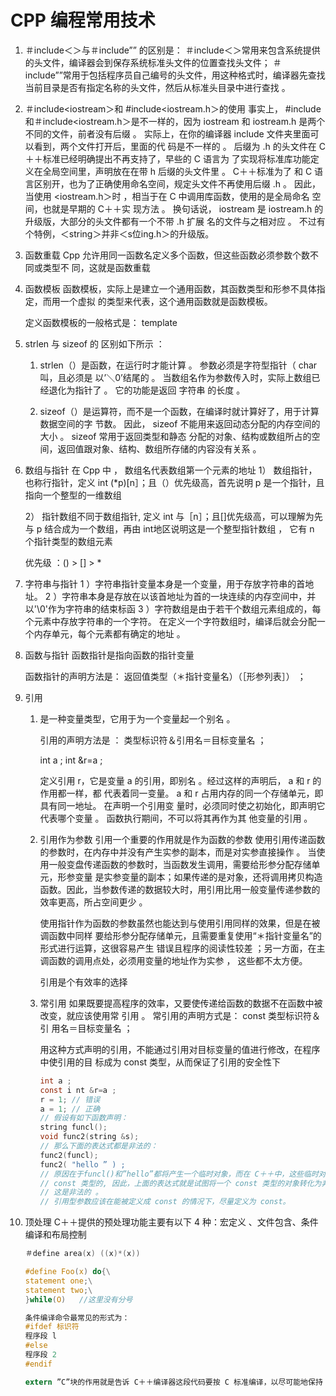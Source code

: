 # CPP 编程常用技术

1. ＃include＜＞与＃include”” 的区别是：
    ＃include＜＞常用来包含系统提供的头文件，编译器会到保存系统标准头文件的位置查找头文件；
    ＃include””常用于包括程序员自己编号的头文件，用这种格式时，编译器先查找当前目录是否有指定名称的头文件，然后从标准头目录中进行查找 。

2. ＃include<iostream＞和 #include<iostream.h＞的使用 
    事实上， #include<iostream>和＃include<iostream.h＞是不一样的，因为 iostream 和 iostream.h 是两个不同的文件，前者没有后缀 。 实际上，在你的编译器 include 文件夹里面可以看到，两个文件打开后，里面的代
    码是不一样的 。 后缀为 .h 的头文件在 C＋＋标准已经明确提出不再支持了，早些的 C 语言为
    了实现将标准库功能定义在全局空间里，声明放在在带 h 后缀的头文件里 。 C＋＋标准为了
    和 C 语言区别开，也为了正确使用命名空间，规定头文件不再使用后缀 .h 。 因此，当使用
    <iostream.h＞时 ，相当于在 C 中调用库函数，使用的是全局命名 空间，也就是早期的 C＋＋实
    现方法 。 换句话说， iostream 是 iostream.h 的升级版，大部分的头文件都有一个不带 .h 扩展
    名的文件与之相对应 。 不过有个特例，＜string＞并非＜s位ing.h＞的升级版。

3. 函数重载
    Cpp 允许用同一函数名定义多个函数，但这些函数必须参数个数不同或类型不 同，这就是函数重载

4. 函数模板
    函数模板，实际上是建立一个通用函数，其函数类型和形参不具体指定，而用一个虚拟
    的类型来代表，这个通用函数就是函数模板。

    定义函数模板的一般格式是：
        template<typename T>

5. strlen 与 sizeof 的 区别如下所示 ：

    1) strlen（）是函数，在运行时才能计算 。 参数必须是字符型指针（ char叫，且必须是
    以’＼0’结尾的 。 当数组名作为参数传入时，实际上数组已 经退化为指针了 。 它的功能是返回
    字符串 的长度 。

    2) sizeof（）是运算符，而不是一个函数，在编译时就计算好了，用于计算数据空间的字
    节数。 因此， sizeof 不能用来返回动态分配的内存空间的大小 。 sizeof 常用于返回类型和静态
    分配的对象、结构或数组所占的空间，返回值跟对象、结构、数组所存储的内容没有关系 。

6. 数组与指针
    在 Cpp 中 ， 数组名代表数组第一个元素的地址
    1） 数组指针，也称行指针，定义 int (*p)[n］；且（）优先级高，首先说明 p 是一个指针，且指向一个整型的一维数组

    2） 指针数组不同于数组指针, 定义 int 与［n］；且[]优先级高，可以理解为先与 p 结合成为一个数组，再由 int地区说明这是一个整型指针数组 ， 它有 n 个指针类型的数组元素

    优先级 ：() > [] > *

7. 字符串与指针
    1 ）字符串指针变量本身是一个变量，用于存放字符串的首地址。
    2 ）字符串本身是存放在以该首地址为首的一块连续的内存空间中，并以'\0'作为字符串的结束标函
    3 ）字符数组是由于若干个数组元素组成的，每个元素中存放字符串的一个字符。 在定义一个字符数组时，编译后就会分配一个内存单元，每个元素都有确定的地址 。

8. 函数与指针
    函数指针是指向函数的指针变量

    函数指针的声明方法是：
        返回值类型（＊指针变量名）（［形参列表］） ；

9. 引用
    1) 是一种变量类型，它用于为一个变量起一个别名 。

        引用的声明方法是 ：
            类型标识符＆引用名＝目标变量名 ；

        int a ;
        int &r=a ;

        定义引用 r，它是变量 a 的引用，即别名 。经过这样的声明后， a 和 r 的作用都一样，都
        代表着同一变量。 a 和 r 占用内存的同一个存储单元，即具有同一地址。 在声明一个引用变
        量时，必须同时使之初始化，即声明它代表哪个变量 。 函数执行期间，不可以将其再作为其
        他变量的引用 。

    2) 引用作为参数
        引用一个重要的作用就是作为函数的参数
        使用引用传递函数的参数时，在内存中并没有产生实参的副本，而是对实参直接操作 。
        当使用一般变盘传递函数的参数时，当函数发生调用，需要给形参分配存储单元，形参变量
        是实参变量的副本；如果传递的是对象，还将调用拷贝构造函数。因此，当参数传递的数据较大时，用引用比用一般变量传递参数的效率更高，所占空间更少 。

        使用指针作为函数的参数虽然也能达到与使用引用同样的效果，但是在被调函数中同样
        要给形参分配存储单元，且需要重复使用“＊指针变量名”的形式进行运算，这很容易产生
        错误且程序的阅读性较差 ；另一方面，在主调函数的调用点处，必须用变量的地址作为实参 ，
        这些都不太方便。

        引用是个有效率的选择

    3) 常引用
        如果既要提高程序的效率，又要使传递给函数的数据不在函数中被改变，就应该使用常
        引用 。 常引用的声明方式是：
            const 类型标识符＆ 引 用名＝目标变量名 ；

        用这种方式声明的引用，不能通过引用对目标变量的值进行修改，在程序中使引用的目
        标成为 const 类型，从而保证了引用的安全性下

        ```c
        int a ;
        const i nt &r=a ;
        r = 1; // 错误
        a = 1; // 正确
        // 假设有如下函数声明：
        string funcl();
        void func2(string &s);
        // 那么下面的表达式都是非法的：
        func2(funcl);
        func2( "hello ” ) ;
        // 原因在于funcl()和”hello”都将产生一个临时对象，而在 C＋＋中，这些临时对象都是
        // const 类型的, 因此，上面的表达式就是试图将一个 const 类型的对象转化为非 const 类型，
        // 这是非法的 。
        // 引用型参数应该在能被定义成 const 的情况下，尽量定义为 const。
        ```

10. 顶处理
    C＋＋提供的预处理功能主要有以下 4 种：宏定义 、文件包含、条件编译和布局控制

    ```c
    ＃define area(x) ((x)*(x))

    #define Foo(x) do{\
    statement one;\
    statement two;\
    }while(O)   //这里没有分号

    条件编译命令最常见的形式为：
    #ifdef 标识符
    程序段 l
    #else
    程序段 2
    #endif

    extern ”C”块的作用就是告诉 C＋＋编译器这段代码要按 C 标准编译，以尽可能地保持 C＋＋与 C 的兼容性
    ```